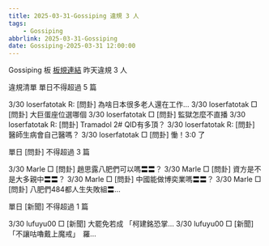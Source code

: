 ```yaml
---
title: 2025-03-31-Gossiping 違規 3 人
tags:
    - Gossiping
abbrlink: 2025-03-31-Gossiping
date: Gossiping-2025-03-31 12:00:00
---
```

Gossiping 板 [板規連結](https://www.ptt.cc/bbs/Gossiping/M.1637425085.A.07D.html)
昨天違規 3 人
<!-- more -->

違規清單
單日不得超過 5 篇

3/30 loserfatotak R: [問卦] 為啥日本很多老人還在工作…
3/30 loserfatotak □ [問卦] 大巨蛋座位選哪個
3/30 loserfatotak □ [問卦] 監獄怎麼不直播
3/30 loserfatotak R: [問卦] Tramadol 2# QID有多頂？
3/30 loserfatotak R: [問卦] 醫師生病會自己醫嗎？
3/30 loserfatotak □ [問卦] 慟！3:0 了

單日 [問卦] 不得超過 3 篇

3/30 Marle □ [問卦] 趙思露八肥們可以嗎〓〓？
3/30 Marle □ [問卦] 資方是不是大多親中〓〓？
3/30 Marle □ [問卦] 中國能做博奕業嗎〓〓？
3/30 Marle □ [問卦] 八肥們484都人生失敗組〓…

單日 [新聞] 不得超過 1 篇

3/30 lufuyu00 □ [新聞] 大罷免若成 「柯建銘恐掌…
3/30 lufuyu00 □ [新聞] 「不讓咕嚕戴上魔戒」　羅…